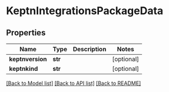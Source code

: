 # KeptnIntegrationsPackageData

## Properties
Name | Type | Description | Notes
------------ | ------------- | ------------- | -------------
**keptnversion** | **str** |  | [optional] 
**keptnkind** | **str** |  | [optional] 

[[Back to Model list]](../README.md#documentation-for-models) [[Back to API list]](../README.md#documentation-for-api-endpoints) [[Back to README]](../README.md)

